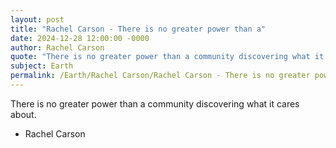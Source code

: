 ```yaml
---
layout: post
title: "Rachel Carson - There is no greater power than a"
date: 2024-12-28 12:00:00 -0000
author: Rachel Carson
quote: "There is no greater power than a community discovering what it cares about."
subject: Earth
permalink: /Earth/Rachel Carson/Rachel Carson - There is no greater power than a
---
```


There is no greater power than a community discovering what it cares about.

- Rachel Carson
